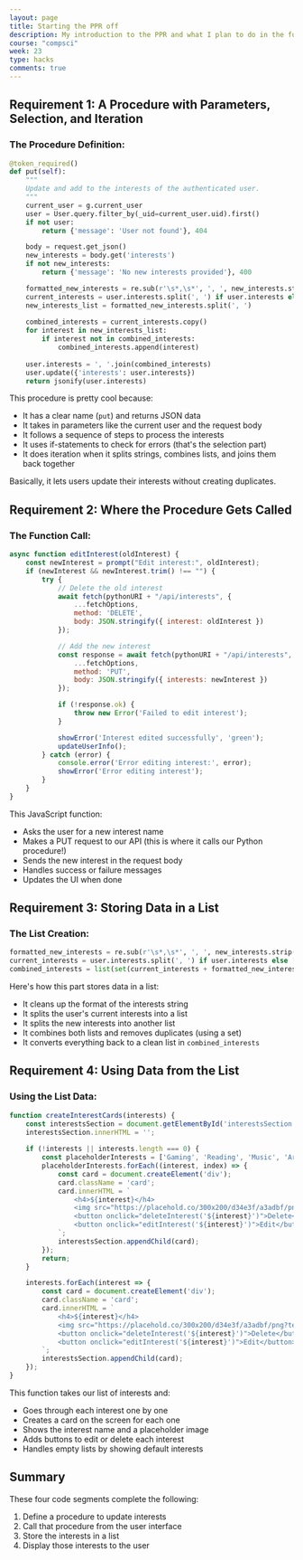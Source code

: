 ```yaml
---
layout: page
title: Starting the PPR off
description: My introduction to the PPR and what I plan to do in the future.
course: "compsci"
week: 23
type: hacks
comments: true
---
```


## Requirement 1: A Procedure with Parameters, Selection, and Iteration

### The Procedure Definition:

```python
@token_required()
def put(self):
    """
    Update and add to the interests of the authenticated user.
    """
    current_user = g.current_user
    user = User.query.filter_by(_uid=current_user.uid).first()
    if not user:
        return {'message': 'User not found'}, 404

    body = request.get_json()
    new_interests = body.get('interests')
    if not new_interests:
        return {'message': 'No new interests provided'}, 400

    formatted_new_interests = re.sub(r'\s*,\s*', ', ', new_interests.strip())
    current_interests = user.interests.split(', ') if user.interests else []
    new_interests_list = formatted_new_interests.split(', ')
    
    combined_interests = current_interests.copy()
    for interest in new_interests_list:
        if interest not in combined_interests:
            combined_interests.append(interest)
    
    user.interests = ', '.join(combined_interests)
    user.update({'interests': user.interests})
    return jsonify(user.interests)
```

This procedure is pretty cool because:

- It has a clear name (`put`) and returns JSON data
- It takes in parameters like the current user and the request body
- It follows a sequence of steps to process the interests
- It uses if-statements to check for errors (that's the selection part)
- It does iteration when it splits strings, combines lists, and joins them back together

Basically, it lets users update their interests without creating duplicates.

## Requirement 2: Where the Procedure Gets Called

### The Function Call:

```javascript
async function editInterest(oldInterest) {
    const newInterest = prompt("Edit interest:", oldInterest);
    if (newInterest && newInterest.trim() !== "") {
        try {
            // Delete the old interest
            await fetch(pythonURI + "/api/interests", {
                ...fetchOptions,
                method: 'DELETE',
                body: JSON.stringify({ interest: oldInterest })
            });

            // Add the new interest
            const response = await fetch(pythonURI + "/api/interests", {
                ...fetchOptions,
                method: 'PUT',
                body: JSON.stringify({ interests: newInterest })
            });

            if (!response.ok) {
                throw new Error('Failed to edit interest');
            }

            showError('Interest edited successfully', 'green');
            updateUserInfo();
        } catch (error) {
            console.error('Error editing interest:', error);
            showError('Error editing interest');
        }
    }
}
```

This JavaScript function:
- Asks the user for a new interest name
- Makes a PUT request to our API (this is where it calls our Python procedure!)
- Sends the new interest in the request body
- Handles success or failure messages
- Updates the UI when done

## Requirement 3: Storing Data in a List

### The List Creation:

```python
formatted_new_interests = re.sub(r'\s*,\s*', ', ', new_interests.strip())
current_interests = user.interests.split(', ') if user.interests else []
combined_interests = list(set(current_interests + formatted_new_interests.split(', ')))
```

Here's how this part stores data in a list:
- It cleans up the format of the interests string
- It splits the user's current interests into a list
- It splits the new interests into another list
- It combines both lists and removes duplicates (using a set)
- It converts everything back to a clean list in `combined_interests`

## Requirement 4: Using Data from the List

### Using the List Data:

```javascript
function createInterestCards(interests) {
    const interestsSection = document.getElementById('interestsSection');
    interestsSection.innerHTML = '';
    
    if (!interests || interests.length === 0) {
        const placeholderInterests = ['Gaming', 'Reading', 'Music', 'Art'];
        placeholderInterests.forEach((interest, index) => {
            const card = document.createElement('div');
            card.className = 'card';
            card.innerHTML = `
                <h4>${interest}</h4>
                <img src="https://placehold.co/300x200/d34e3f/a3adbf/png?text=${interest}" alt="${interest}">
                <button onclick="deleteInterest('${interest}')">Delete</button>
                <button onclick="editInterest('${interest}')">Edit</button>
            `;
            interestsSection.appendChild(card);
        });
        return;
    }

    interests.forEach(interest => {
        const card = document.createElement('div');
        card.className = 'card';
        card.innerHTML = `
            <h4>${interest}</h4>
            <img src="https://placehold.co/300x200/d34e3f/a3adbf/png?text=${interest}" alt="${interest}">
            <button onclick="deleteInterest('${interest}')">Delete</button>
            <button onclick="editInterest('${interest}')">Edit</button>
        `;
        interestsSection.appendChild(card);
    });
}
```

This function takes our list of interests and:
- Goes through each interest one by one
- Creates a card on the screen for each one
- Shows the interest name and a placeholder image
- Adds buttons to edit or delete each interest
- Handles empty lists by showing default interests

## Summary

These four code segments complete the following:
1. Define a procedure to update interests
2. Call that procedure from the user interface
3. Store the interests in a list
4. Display those interests to the user